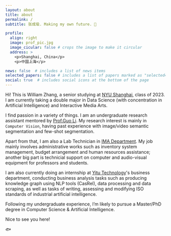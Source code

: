 ```yaml
---
layout: about
title: about
permalink: /
subtitle: 张成瑜. Making my own future. 🎄

profile:
  align: right
  image: prof_pic.jpg
  image_cicular: false # crops the image to make it circular
  address: >
    <p>Shanghai, China</p>
    <p>中国上海</p>

news: false  # includes a list of news items
selected_papers: false # includes a list of papers marked as "selected={true}"
social: true  # includes social icons at the bottom of the page
---
```


Hi! This is William Zhang, a senior studying at [NYU Shanghai](https://shanghai.nyu.edu/), class of 2023. I am currently taking a double major in Data Science (with concentration in Artificial Intelligence) and Interactive Media Arts. 

I find passion in a variety of things. I am an undergraduate research assistant mentored by [Prof.Guo Li](https://shanghai.nyu.edu/academics/faculty/directory/li-guo). My research interest is mainly in `Computer Vision`, having past experience with image/video semantic segmentation and few-shot segmentation. 

Apart from that, I am also a Lab Technician in [IMA Department](https://ima.shanghai.nyu.edu/). My job mainly involves administrative works such as inventory system management, budget arrangement and human resources assistance; another big part is technicial support on computer and audio-visual equipment for professors and students.

I am also currently doing an internship at [Yitu Technology](https://www.yitutech.com/)'s business department, conducting business analysis tasks such as producing knowledge graph using NLP tools (CasRel), data processing and data scraping, as well as tasks of writing, assessing and modifying ISO standards of industrial artificial intelligence. 

Following my undergraduate experience, I’m likely to pursue a Master/PhD degree in Computer Science & Artificial Intelligence.

Nice to see you here!

🐟